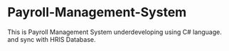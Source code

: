 # Payroll-Management-System
This is Payroll Management System underdeveloping using C# language. and sync with HRIS Database.
